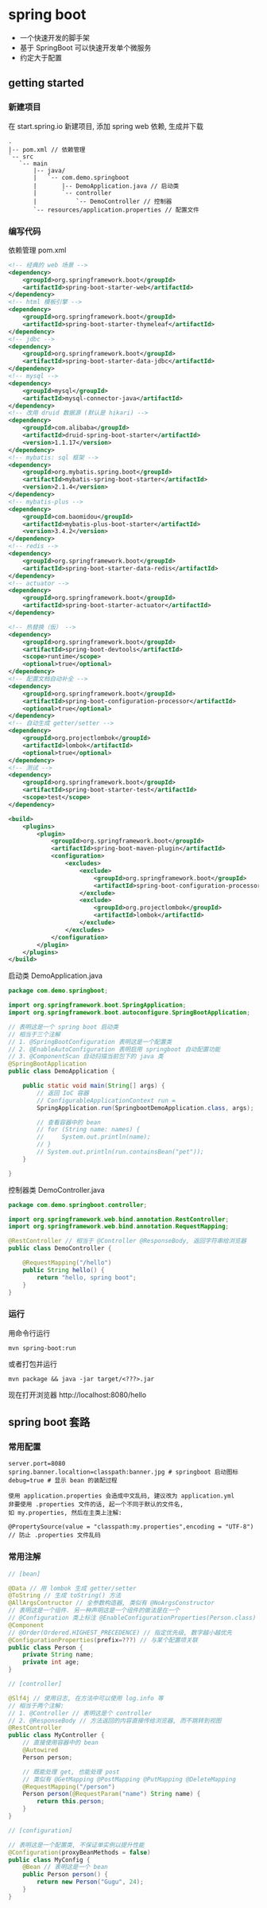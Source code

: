 # spring boot

* 一个快速开发的脚手架
* 基于 SpringBoot 可以快速开发单个微服务
* 约定大于配置

## getting started

### 新建项目
在 start.spring.io 新建项目, 添加 spring web 依赖, 生成并下载


    .
    |-- pom.xml // 依赖管理
    `-- src
       `-- main
           |-- java/
           |   `-- com.demo.springboot
           |       |-- DemoApplication.java // 启动类
           |       `-- controller
           |           `-- DemoController // 控制器
           `-- resources/application.properties // 配置文件

### 编写代码

依赖管理 pom.xml

```xml
<!-- 经典的 web 场景 -->
<dependency>
    <groupId>org.springframework.boot</groupId>
    <artifactId>spring-boot-starter-web</artifactId>
</dependency>
<!-- html 模板引擎 -->
<dependency>
    <groupId>org.springframework.boot</groupId>
    <artifactId>spring-boot-starter-thymeleaf</artifactId>
</dependency>
<!-- jdbc -->
<dependency>
    <groupId>org.springframework.boot</groupId>
    <artifactId>spring-boot-starter-data-jdbc</artifactId>
</dependency>
<!-- mysql -->
<dependency>
    <groupId>mysql</groupId>
    <artifactId>mysql-connector-java</artifactId>
</dependency>
<!-- 改用 druid 数据源 (默认是 hikari) -->
<dependency>
    <groupId>com.alibaba</groupId>
    <artifactId>druid-spring-boot-starter</artifactId>
    <version>1.1.17</version>
</dependency>
<!-- mybatis: sql 框架 -->
<dependency>
    <groupId>org.mybatis.spring.boot</groupId>
    <artifactId>mybatis-spring-boot-starter</artifactId>
    <version>2.1.4</version>
</dependency>
<!-- mybatis-plus -->
<dependency>
    <groupId>com.baomidou</groupId>
    <artifactId>mybatis-plus-boot-starter</artifactId>
    <version>3.4.2</version>
</dependency>
<!-- redis -->
<dependency>
    <groupId>org.springframework.boot</groupId>
    <artifactId>spring-boot-starter-data-redis</artifactId>
</dependency>
<!-- actuator -->
<dependency>
    <groupId>org.springframework.boot</groupId>
    <artifactId>spring-boot-starter-actuator</artifactId>
</dependency>

<!-- 热替换（仮） -->
<dependency>
    <groupId>org.springframework.boot</groupId>
    <artifactId>spring-boot-devtools</artifactId>
    <scope>runtime</scope>
    <optional>true</optional>
</dependency>
<!-- 配置文档自动补全 -->
<dependency>
    <groupId>org.springframework.boot</groupId>
    <artifactId>spring-boot-configuration-processor</artifactId>
    <optional>true</optional>
</dependency>
<!-- 自动生成 getter/setter -->
<dependency>
    <groupId>org.projectlombok</groupId>
    <artifactId>lombok</artifactId>
    <optional>true</optional>
</dependency>
<!-- 测试 -->
<dependency>
    <groupId>org.springframework.boot</groupId>
    <artifactId>spring-boot-starter-test</artifactId>
    <scope>test</scope>
</dependency>

<build>
    <plugins>
        <plugin>
            <groupId>org.springframework.boot</groupId>
            <artifactId>spring-boot-maven-plugin</artifactId>
            <configuration>
                <excludes>
                    <exclude>
                        <groupId>org.springframework.boot</groupId>
                        <artifactId>spring-boot-configuration-processor</artifactId>
                    </exclude>
                    <exclude>
                        <groupId>org.projectlombok</groupId>
                        <artifactId>lombok</artifactId>
                    </exclude>
                </excludes>
            </configuration>
        </plugin>
    </plugins>
</build>
```

启动类 DemoApplication.java

```java
package com.demo.springboot;

import org.springframework.boot.SpringApplication;
import org.springframework.boot.autoconfigure.SpringBootApplication;

// 表明这是一个 spring boot 启动类
// 相当于三个注解
// 1. @SpringBootConfiguration 表明这是一个配置类
// 2. @EnableAutoConfiguration 表明启用 springboot 自动配置功能
// 3. @ComponentScan 自动扫描当前包下的 java 类
@SpringBootApplication
public class DemoApplication {

    public static void main(String[] args) {
        // 返回 IoC 容器
        // ConfigurableApplicationContext run =
        SpringApplication.run(SpringbootDemoApplication.class, args);

        // 查看容器中的 bean
        // for (String name: names) {
        //     System.out.println(name);
        // }
        // System.out.println(run.containsBean("pet"));
    }

}
```

控制器类 DemoController.java

```java
package com.demo.springboot.controller;

import org.springframework.web.bind.annotation.RestController;
import org.springframework.web.bind.annotation.RequestMapping;

@RestController // 相当于 @Controller @ResponseBody, 返回字符串给浏览器
public class DemoController {

    @RequestMapping("/hello")
    public String hello() {
        return "hello, spring boot";
    }
}
```

### 运行

用命令行运行

    mvn spring-boot:run

或者打包并运行

    mvn package && java -jar target/<???>.jar

现在打开浏览器 http://localhost:8080/hello

## spring boot 套路

### 常用配置

    server.port=8080
    spring.banner.localtion=classpath:banner.jpg # springboot 启动图标
    debug=true # 显示 bean 的装配过程

    使用 application.properties 会造成中文乱码, 建议改为 application.yml
    非要使用 .properties 文件的话, 起一个不同于默认的文件名,
    如 my.properties, 然后在主类上注解:

    @PropertySource(value = "classpath:my.properties",encoding = "UTF-8") // 防止 .properties 文件乱码

### 常用注解

```java
// [bean]

@Data // 用 lombok 生成 getter/setter
@ToString // 生成 toString() 方法
@AllArgsContructor // 全参数构造器, 类似有 @NoArgsConstructor
// 表明这是一个组件. 另一种声明这是一个组件的做法是在一个
// @Configuration 类上标注 @EnableConfigurationProperties(Person.class)
@Component
// @Order(Ordered.HIGHEST_PRECEDENCE) // 指定优先级, 数字越小越优先
@ConfigurationProperties(prefix=???) // 与某个配置项关联
public class Person {
    private String name;
    private int age;
}

// [controller]

@Slf4j // 使用日志, 在方法中可以使用 log.info 等
// 相当于两个注解:
// 1. @Controller // 表明这是个 controller
// 2. @ResponseBody // 方法返回的内容直接传给浏览器, 而不跳转到视图
@RestController
public class MyController {
    // 直接使用容器中的 bean
    @Autowired
    Person person;

    // 既能处理 get, 也能处理 post
    // 类似有 @GetMapping @PostMapping @PutMapping @DeleteMapping
    @RequestMapping("/person")
    Person person(@RequestParam("name") String name) {
        return this.person;
    }
}

// [configuration]

// 表明这是一个配置类, 不保证单实例以提升性能
@Configuration(proxyBeanMethods = false)
public class MyConfig {
    @Bean // 表明这是一个 bean
    public Person person() {
        return new Person("Gugu", 24);
    }
}
```
